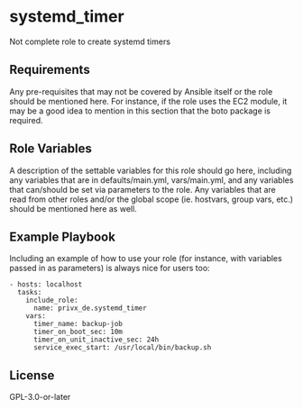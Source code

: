 systemd_timer
=========

Not complete role to create systemd timers

Requirements
------------

Any pre-requisites that may not be covered by Ansible itself or the role should be mentioned here. For instance, if the role uses the EC2 module, it may be a good idea to mention in this section that the boto package is required.

Role Variables
--------------

A description of the settable variables for this role should go here, including any variables that are in defaults/main.yml, vars/main.yml, and any variables that can/should be set via parameters to the role. Any variables that are read from other roles and/or the global scope (ie. hostvars, group vars, etc.) should be mentioned here as well.

Example Playbook
----------------

Including an example of how to use your role (for instance, with variables passed in as parameters) is always nice for users too:

    - hosts: localhost
      tasks:
        include_role:
          name: privx_de.systemd_timer
        vars:
          timer_name: backup-job
          timer_on_boot_sec: 10m
          timer_on_unit_inactive_sec: 24h
          service_exec_start: /usr/local/bin/backup.sh

License
-------

GPL-3.0-or-later
